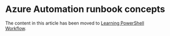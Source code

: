 <!-- deleted in Global -->

<properties 
   pageTitle="Aure Automation runbook concepts"
   description="Describes basic concepts that you should understand for creating runbooks in Azure Automation. "
   services="automation"
   documentationCenter=""
   authors="bwren"
   manager="stevenka"
   editor="tysonn" />
<tags 
   ms.service="automation"
   ms.date="07/06/2015"
   wacn.date="" />

# Azure Automation runbook concepts

The content in this article has been moved to [Learning PowerShell Workflow](/documentation/articles/automation-powershell-workflow/).